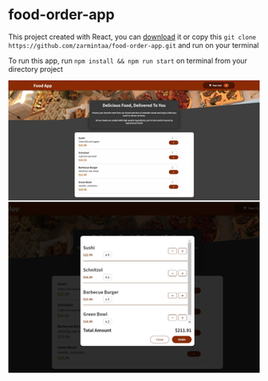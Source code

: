 # food-order-app

This project created with React, you can [download](https://github.com/zarmintaa/food-order-app/archive/refs/heads/main.zip) it or copy this `git clone https://github.com/zarmintaa/food-order-app.git` and run on your terminal 

To run this app, run `npm install && npm run start` on terminal from your directory project

<img src="src/assets/food-app1.jpg" width="1000"/>
<img src="src/assets/food2.jpg" width="1000"/>
